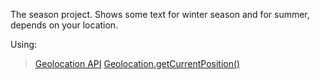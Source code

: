 The season project. 
Shows some text for winter season and for summer, depends on your location. 

Using:
> [Geolocation API](https://developer.mozilla.org/en-US/docs/Web/API/Geolocation_API)
> [Geolocation.getCurrentPosition()](https://developer.mozilla.org/en-US/docs/Web/API/Geolocation/getCurrentPosition)
